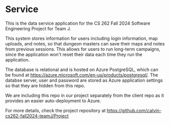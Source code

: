# Service
This is the data service application for the CS 262 Fall 2024 Software Engineering Project for Team J. 

This system stores information for users including login information, map uploads, and notes, so that dungeon masters can save their maps and notes from previous sessions. This allows for users to run long-term campaigns, since the application won't reset their data each time they run the application.

The database is relational and is hosted on Azure PostgreSQL, which can be found at https://azure.microsoft.com/en-us/products/postgresql/. The databse server, user and password are stored as Azure application settings so that they are hidden from this repo.

We are including this repo in our project separately from the client repo as it provides an easier auto-deployment to Azure. 

For more details, check the project repository at https://github.com/calvin-cs262-fall2024-teamJ/Project
